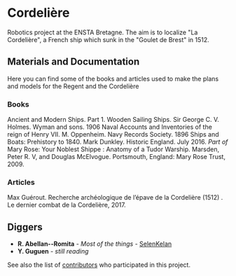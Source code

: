 # Cordelière

Robotics project at the ENSTA Bretagne. The aim is to localize "La Cordelière", a French ship which sunk in the "Goulet de Brest" in 1512.

## Materials and Documentation

Here you can find some of the books and articles used to make the plans and models for the Regent and the Cordelière

### Books

Ancient and Modern Ships. Part 1. Wooden Sailing Ships. Sir George C. V. Holmes. Wyman and sons. 1906
Naval Accounts and Inventories of the reign of Henry VII. M. Oppenheim. Navy Records Society. 1896
Ships and Boats: Prehistory to 1840. Mark Dunkley. Historic England. July 2016.
*Part of* Mary Rose: Your Noblest Shippe : Anatomy of a Tudor Warship. Marsden, Peter R. V, and Douglas McElvogue. Portsmouth, England: Mary Rose Trust, 2009.

### Articles

Max Guérout. Recherche archéologique de l’épave de la Cordelière (1512) . Le dernier combat de la Cordelière, 2017. <hal-01616207>

## Diggers

* **R. Abellan--Romita** - *Most of the things* - [SelenKelan](https://github.com/selenkelan)
* **Y. Guguen** - *still reading*


See also the list of [contributors](https://github.com/EnstaBretagneClubRobo/contributors) who participated in this project.
